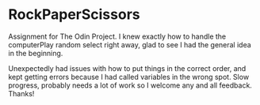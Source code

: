 # RockPaperScissors

Assignment for The Odin Project.
I knew exactly how to handle the computerPlay random select right away, glad to see I had the general idea in the beginning.

Unexpectedly had issues with how to put things in the correct order, and kept getting errors because I had called variables in the wrong spot.
Slow progress, probably needs a lot of work so I welcome any and all feedback. Thanks!
